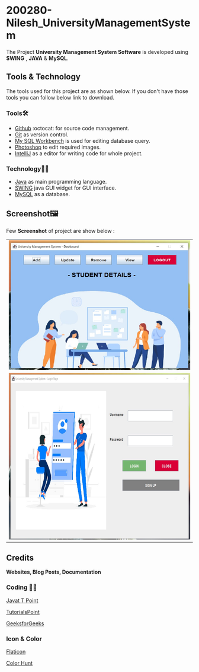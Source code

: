 # 200280-Nilesh_UniversityManagementSystem


The Project **University Management System Software** is developed using **SWING** , **JAVA** &amp; **MySQL**.

 ## Tools & Technology
 
 The tools used for this project are as shown below. If you don't have those tools you can follow below link to download.
 
 ### Tools🛠
 
 - [Github](https://github.com/signup?ref_cta=Sign+up&ref_loc=header+logged+out&ref_page=%2F&source=header-home) :octocat: for source code management.
 - [Git](https://git-scm.com/downloads) as version control.
 - [My SQL Workbench](https://dev.mysql.com/downloads/workbench/) is used for editing database query.
 - [Photoshop](https://www.adobe.com/products/photoshop/free-trial-download.html) to edit required images.
 - [IntelliJ](https://www.jetbrains.com/pycharm/download/#section=windows) as a editor for writing code for whole project.

 
 ### Technology👨‍💻
 
 - [Java](https://java.com/en/download/) as main programming language.
 - [SWING](#) java GUI widget for GUI interface.
 - [MySQL](https://www.mysql.com/downloads/) as a database.
 
 ## Screenshot🖼
 Few **Screenshot** of project are show below :
<table>

   <tr>
    <td><img src='projectScreenshorts/dashboard.jpg' alt="Dashboard"  height='350' width='600'> </td>
   </tr>
   
  <tr>
    <td><img src='projectScreenshorts/login.jpg' alt="Login" height='450' width='600'></td>
  </tr>
  
  
 </table>
 

## Credits
**Websites, Blog Posts, Documentation**

### Coding 👨‍💻

[Javat T Point](https://www.javatpoint.com/java-tutorial) 

[TutorialsPoint](https://www.tutorialspoint.com/java/index.htm)

[GeeksforGeeks](https://www.geeksforgeeks.org/java/?ref=shm)


### Icon & Color 
[Flaticon](https://www.flaticon.com/)

[Color Hunt](https://colorhunt.co/palettes/black)

 
